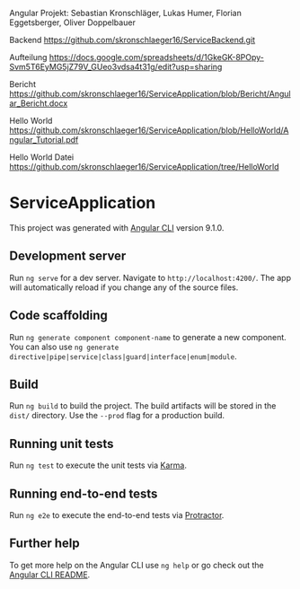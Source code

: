 Angular Projekt: Sebastian Kronschläger, Lukas Humer, Florian Eggetsberger, Oliver Doppelbauer

Backend
https://github.com/skronschlaeger16/ServiceBackend.git

Aufteilung
https://docs.google.com/spreadsheets/d/1GkeGK-8POpy-Svm5T6EyMG5jZ79V_GUeo3vdsa4t31g/edit?usp=sharing

Bericht
https://github.com/skronschlaeger16/ServiceApplication/blob/Bericht/Angular_Bericht.docx

Hello World
https://github.com/skronschlaeger16/ServiceApplication/blob/HelloWorld/Angular_Tutorial.pdf

Hello World Datei
https://github.com/skronschlaeger16/ServiceApplication/tree/HelloWorld




# ServiceApplication

This project was generated with [Angular CLI](https://github.com/angular/angular-cli) version 9.1.0.

## Development server

Run `ng serve` for a dev server. Navigate to `http://localhost:4200/`. The app will automatically reload if you change any of the source files.

## Code scaffolding

Run `ng generate component component-name` to generate a new component. You can also use `ng generate directive|pipe|service|class|guard|interface|enum|module`.

## Build

Run `ng build` to build the project. The build artifacts will be stored in the `dist/` directory. Use the `--prod` flag for a production build.

## Running unit tests

Run `ng test` to execute the unit tests via [Karma](https://karma-runner.github.io).

## Running end-to-end tests

Run `ng e2e` to execute the end-to-end tests via [Protractor](http://www.protractortest.org/).

## Further help

To get more help on the Angular CLI use `ng help` or go check out the [Angular CLI README](https://github.com/angular/angular-cli/blob/master/README.md).
